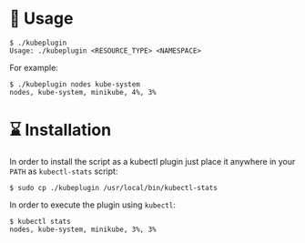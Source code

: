 # 🔑 Usage

```
$ ./kubeplugin
Usage: ./kubeplugin <RESOURCE_TYPE> <NAMESPACE>
```

For example:

```
$ ./kubeplugin nodes kube-system
nodes, kube-system, minikube, 4%, 3%
```

# ⌛️ Installation

In order to install the script as a kubectl plugin just place it anywhere in your `PATH` as `kubectl-stats` script:

```
$ sudo cp ./kubeplugin /usr/local/bin/kubectl-stats
```

In order to execute the plugin using `kubectl`:

```
$ kubectl stats
nodes, kube-system, minikube, 3%, 3%
```